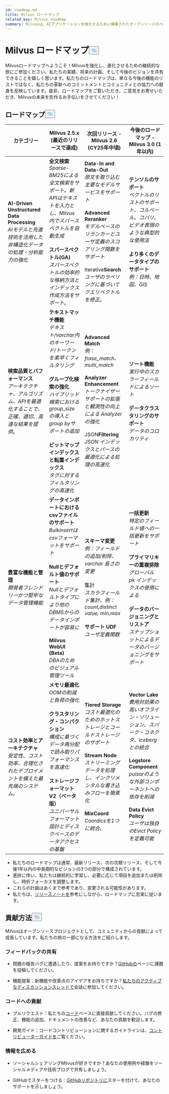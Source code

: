 ```yaml
---
id: roadmap.md
title: Milvus ロードマップ
related_key: Milvus roadmap
summary: Milvusは、AIアプリケーションを強化するために構築されたオープンソースのベクトルデータベースです。私たちの開発ロードマップは以下の通りです。
---
```

<h1 id="Milvus-Roadmap" class="common-anchor-header">Milvus ロードマップ<button data-href="#Milvus-Roadmap" class="anchor-icon" translate="no">
      <svg translate="no"
        aria-hidden="true"
        focusable="false"
        height="20"
        version="1.1"
        viewBox="0 0 16 16"
        width="16"
      >
        <path
          fill="#0092E4"
          fill-rule="evenodd"
          d="M4 9h1v1H4c-1.5 0-3-1.69-3-3.5S2.55 3 4 3h4c1.45 0 3 1.69 3 3.5 0 1.41-.91 2.72-2 3.25V8.59c.58-.45 1-1.27 1-2.09C10 5.22 8.98 4 8 4H4c-.98 0-2 1.22-2 2.5S3 9 4 9zm9-3h-1v1h1c1 0 2 1.22 2 2.5S13.98 12 13 12H9c-.98 0-2-1.22-2-2.5 0-.83.42-1.64 1-2.09V6.25c-1.09.53-2 1.84-2 3.25C6 11.31 7.55 13 9 13h4c1.45 0 3-1.69 3-3.5S14.5 6 13 6z"
        ></path>
      </svg>
    </button></h1><p>Milvusロードマップへようこそ！Milvusを強化し、進化させるための継続的な旅にご参加ください。私たちの実績、将来の計画、そして今後のビジョンを共有できることを嬉しく思います。私たちのロードマップは、単なる今後の機能のリストではなく、私たちの革新へのコミットメントとコミュニティとの協力への献身を反映しています。是非、ロードマップをご覧いただき、ご意見をお寄せいただき、Milvusの未来を形作るお手伝いをさせてください！</p>
<h2 id="Roadmap" class="common-anchor-header">ロードマップ<button data-href="#Roadmap" class="anchor-icon" translate="no">
      <svg translate="no"
        aria-hidden="true"
        focusable="false"
        height="20"
        version="1.1"
        viewBox="0 0 16 16"
        width="16"
      >
        <path
          fill="#0092E4"
          fill-rule="evenodd"
          d="M4 9h1v1H4c-1.5 0-3-1.69-3-3.5S2.55 3 4 3h4c1.45 0 3 1.69 3 3.5 0 1.41-.91 2.72-2 3.25V8.59c.58-.45 1-1.27 1-2.09C10 5.22 8.98 4 8 4H4c-.98 0-2 1.22-2 2.5S3 9 4 9zm9-3h-1v1h1c1 0 2 1.22 2 2.5S13.98 12 13 12H9c-.98 0-2-1.22-2-2.5 0-.83.42-1.64 1-2.09V6.25c-1.09.53-2 1.84-2 3.25C6 11.31 7.55 13 9 13h4c1.45 0 3-1.69 3-3.5S14.5 6 13 6z"
        ></path>
      </svg>
    </button></h2><table>
    <thead>
        <tr>
            <th>カテゴリー</th>
            <th>Milvus 2.5.x (最近のリリースで達成)</th>
            <th>次回リリース - Milvus 2.6 (CY25年中頃)</th>
            <th>今後のロードマップ - Milvus 3.0 (1年以内)</th>
        </tr>
    </thead>
    <tbody>
        <tr>
            <td><strong>AI-Driven Unstructured Data Processing</strong><br/><i>AIモデルと先進技術を活用した非構造化データの処理・分析能力の強化</i></td>
            <td><strong>全文検索</strong><br/><i>Sparse-BM25による全文検索をサポート。新APIはテキストを入力とし、Milvus内でスパースベクトルを自動生成</i><br/><br/><strong>スパースベクトル(GA)</strong><br/><i>スパースベクトルの効率的な格納方法とインデックス作成方法をサポート</i>。<br/></td>
            <td><strong>Data-In and Data-Out</strong><br/><i>原文を取り込む主要なモデルサービスをサポート</i><br/><br/><strong>Advanced Reranker</strong><br/><i>モデルベースのリランカーとユーザ定義のスコアリング関数をサポート</i><br/><br/> Iterative<strong>Search</strong><br/><i>ユーザのラベリングに基づいてクエリベクトルを修正</i>。</td>
            <td><strong>テンソルのサポート</strong><br/><i>ベクトルのリストのサポート、コルベール、コパリ、ビデオ表現のような典型的な使用法</i><br/><br/><strong>より多くのデータタイプのサポート</strong><br/><i>例：日時、地図、GIS</i></td>
        </tr>
        <tr>
            <td><strong>検索品質とパフォーマンス</strong><br/><i>アーキテクチャ、アルゴリズム、APIを最適化することで、正確、適切、高速な結果を提供</i>。</td>
            <td><strong>テキストマッチ機能</strong><br/><i>テキスト/varchar内のキーワード/トークンを素早くフィルタリング</i><br/><br/><strong>グループ化検索の強化</strong><br/><i>ハイブリッド検索におけるgroup_sizeの導入とgroup byサポートの追加</i><br/><br/><strong>ビットマップインデックスと転置インデックス</strong><br/><i>タグに対するフィルタリングの高速化</i></td>
            <td><strong>Advanced Match</strong><br/><i>例：frase_match、multi_match </i><br/><br/><strong>Analyzer Enhancement</strong><br/><i>トークナイザーサポートの拡張と観測性の向上による Analyzer の強化</i><br/><br/> JSON<strong>Filtering</strong><br/><i>JSON インデックスとパースの最適化による処理の高速化</i></td>
            <td><strong>ソート機能</strong><br/><i>実行中のスカラーフィールドによるソート</i><br/><br/><strong>データクラスタリングのサポート</strong><br/><i>データのコロカリティ</i></td>
        </tr>
        <tr>
            <td><strong>豊富な機能と管理</strong><br/><i>開発者フレンドリーかつ堅牢なデータ管理機能</i></td>
            <td><strong>データインポートにおけるcsvファイルのサポート</strong><br/><i>Bulkinsertはcsvフォーマットをサポート</i><br/><br/><strong>Nullとデフォルト値のサポート</strong><br/><i>Nullとデフォルトタイプにより他のDBMSからのデータインポートが容易に</i><br/><br/><strong>Milvus WebUI (Beta)</strong><br/><i>DBAのためのビジュアル管理ツール</i></td>
            <td><strong>スキーマ変更</strong><br/><i>例：フィールドの追加/削除、varchar 長さの変更</i><br/><br/> 集計<br/><i>スカラフィールド集計、例：count,distinct value, min,max</i><br/><br/><strong>サポート UDF</strong><br/><i>ユーザ定義関数</i></td>
            <td><strong>一括更新</strong><br/><i>特定のフィールド値への一括更新をサポート</i><br/><br/><strong>プライマリキーの重複排除</strong><br/><i>グローバル pk インデックスの使用による</i><br/><br/><strong>データのバージョニングとリストア</strong><br/><i>スナップショットによるデータのバージョニングをサポート</i></td>
        </tr>
        <tr>
            <td><strong>コスト効率とアーキテクチャ</strong><br/><i>安定性、コスト効率、合理化されたデプロイメントを備えた最先端のシステム。</i></td>
            <td><strong>メモリ最適化</strong><br/><i>OOMの削減と負荷の強化</i><br/><br/><strong>クラスタリング・コンパクション</strong><br/><i>構成に基づくデータ再分配で読み取りパフォーマンスを高速化</i><br/><br/><strong>ストレージフォーマットV2（ベータ版）</strong><br/><i>ユニバーサルフォーマット設計とディスクベースのデータアクセスの基盤</i></td>
            <td><strong>Tiered Storage</strong><br/><i>コスト最適化のためのホットストレージとコールドストレージのサポート</i><br/><br/><strong>Stream Node</strong><br/><i>ストリーミングデータを処理し、インクリメンタルな書き込みフローを簡素化</i><br/><br/><strong>MixCoord</strong><br/><i>Coordicsを1つに統合</i>。</td>
            <td><strong>Vector Lake</strong><br/><i>費用対効果の高いオフライン・ソリューション、スパーク・コネクタ、icebergとの統合</i><br/><br/><strong>Logstore Component</strong><br/><i>pulsarのような外部コンポーネントへの依存を削減</i><br/><br/><strong>Data Evict Policy</strong><br/><i>ユーザは独自のEvict Policyを定義可能</i></td>
        </tr>
    </tbody>
</table>
<ul>
<li>私たちのロードマップは通常、最新リリース、次の次期リリース、そして今後1年以内の中長期的なビジョンの3つの部分で構成されています。</li>
<li>進捗に伴い、私たちは継続的に学習し、必要に応じて項目を追加または削除し、時折フォーカスを調整します。</li>
<li>これらの計画はあくまで参考であり、変更される可能性があります。</li>
<li>私たちは、<a href="/docs/ja/release_notes.md">リリースノートを</a>参考にしながら、ロードマップに忠実に従います。</li>
</ul>
<h2 id="How-to-contribute" class="common-anchor-header">貢献方法<button data-href="#How-to-contribute" class="anchor-icon" translate="no">
      <svg translate="no"
        aria-hidden="true"
        focusable="false"
        height="20"
        version="1.1"
        viewBox="0 0 16 16"
        width="16"
      >
        <path
          fill="#0092E4"
          fill-rule="evenodd"
          d="M4 9h1v1H4c-1.5 0-3-1.69-3-3.5S2.55 3 4 3h4c1.45 0 3 1.69 3 3.5 0 1.41-.91 2.72-2 3.25V8.59c.58-.45 1-1.27 1-2.09C10 5.22 8.98 4 8 4H4c-.98 0-2 1.22-2 2.5S3 9 4 9zm9-3h-1v1h1c1 0 2 1.22 2 2.5S13.98 12 13 12H9c-.98 0-2-1.22-2-2.5 0-.83.42-1.64 1-2.09V6.25c-1.09.53-2 1.84-2 3.25C6 11.31 7.55 13 9 13h4c1.45 0 3-1.69 3-3.5S14.5 6 13 6z"
        ></path>
      </svg>
    </button></h2><p>Milvusはオープンソースプロジェクトとして、コミュニティからの貢献によって成長しています。私たちの旅の一部になる方法をご紹介します。</p>
<h3 id="Share-feedback" class="common-anchor-header">フィードバックの共有</h3><ul>
<li><p>問題の報告バグに遭遇したり、提案をお持ちですか？<a href="https://github.com/milvus-io/milvus/issues">GitHubの</a>ページに課題を投稿してください。</p></li>
<li><p>機能提案：新機能や改善点のアイデアをお持ちですか？<a href="https://github.com/milvus-io/milvus/discussions/40263">私たちのアクティブなディスカッションスレッドで</a>会話に参加してください。</p></li>
</ul>
<h3 id="Code-contributions" class="common-anchor-header">コードへの貢献</h3><ul>
<li><p>プルリクエスト：私たちの<a href="https://github.com/milvus-io/milvus/pulls">コード</a>ベースに直接貢献してください。バグの修正、機能の追加、ドキュメントの改善など、あなたの貢献を歓迎します。</p></li>
<li><p>開発ガイド：コードコントリビューションに関するガイドラインは、<a href="https://github.com/milvus-io/milvus/blob/82915a9630ab0ff40d7891b97c367ede5726ff7c/CONTRIBUTING.md">コントリビューターガイドを</a>ご覧ください。</p></li>
</ul>
<h3 id="Spread-the-word" class="common-anchor-header">情報を広める</h3><ul>
<li><p>ソーシャルシェアリングMilvusが好きですか？あなたの使用例や経験をソーシャルメディアや技術ブログで共有しましょう。</p></li>
<li><p>GitHubでスターをつける：<a href="https://github.com/milvus-io/milvus">GitHubリポジトリに</a>スターを付けて、あなたのサポートを示しましょう。</p></li>
</ul>
